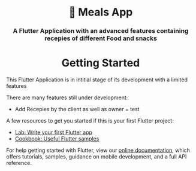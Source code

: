 <h1 align="center" style="border-bottom: none;">🎂 Meals App</h1>

<h3 align="center">A Flutter Application with an advanced features containing recepies of different Food and snacks </h3>

<h1 align="center"> Getting Started </h1>

This Flutter Application is in intitial stage of its development with a limited features  

There are many features still under development:
- Add Recepies by the client as well as owner
= test 

A few resources to get you started if this is your first Flutter project:

- [Lab: Write your first Flutter app](https://flutter.dev/docs/get-started/codelab)
- [Cookbook: Useful Flutter samples](https://flutter.dev/docs/cookbook)

For help getting started with Flutter, view our
[online documentation](https://flutter.dev/docs), which offers tutorials,
samples, guidance on mobile development, and a full API reference.
